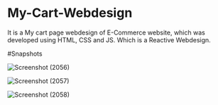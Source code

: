 # My-Cart-Webdesign
It is a My cart page webdesign of E-Commerce website, which was developed using HTML, CSS and JS. Which is a Reactive Webdesign.

#Snapshots


![Screenshot (2056)](https://user-images.githubusercontent.com/58390249/134924068-10cbca59-fecf-4ac3-b961-b5989b73f2b4.png)


![Screenshot (2057)](https://user-images.githubusercontent.com/58390249/134924226-7f48bf18-26e9-4668-9955-93a74c8cd10c.png)


![Screenshot (2058)](https://user-images.githubusercontent.com/58390249/134924249-8363f648-a18a-497c-8b6f-89ad6c74edce.png)





